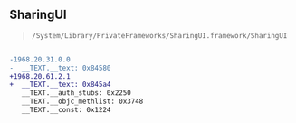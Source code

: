 ## SharingUI

> `/System/Library/PrivateFrameworks/SharingUI.framework/SharingUI`

```diff

-1968.20.31.0.0
-  __TEXT.__text: 0x84580
+1968.20.61.2.1
+  __TEXT.__text: 0x845a4
   __TEXT.__auth_stubs: 0x2250
   __TEXT.__objc_methlist: 0x3748
   __TEXT.__const: 0x1224

```
